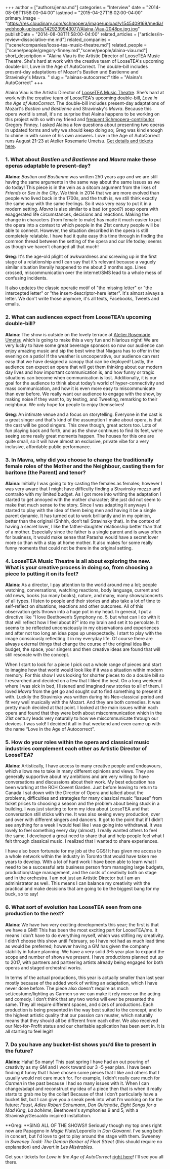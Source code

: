 +++
author = ["authors/jenna.md"]
categories = "Interview"
date = "2014-08-08T11:58:00-04:00"
lastmod = "2015-04-27T18:02:00-04:00"
primary_image = "https://res.cloudinary.com/schmopera/image/upload/v1545409169/media/webhook-uploads/1429239943077/Alaina-Viau-2048px.jpg.jpg"
publishDate = "2014-08-08T11:58:00-04:00"
related_articles = ["articles/in-review-dissociative-me.md"]
related_companies = ["scene/companies/loose-tea-music-theatre.md"]
related_people = ["scene/people/gregory-finney.md","scene/people/alaina-viau.md"]
short_description = "Alaina Viau is the Artistic Director of LooseTEA Music Theatre. She&#039;s hard at work with the creative team of LooseTEA&#039;s upcoming double-bill, Love in the Age of AutoCorrect. The double-bill includes present-day adaptations of Mozart&#039;s Bastien und Bastienne and Stravinsky&#039;s Mavra. "
slug = "alainas-autocorrect"
title = "Alaina&#039;s AutoCorrect"
+++

Alaina Viau is the Artistic Director of [LooseTEA Music Theatre](http://looseteamusictheatre.com/). She's hard at work with the creative team of LooseTEA's upcoming double-bill, _Love in the Age of AutoCorrect_. The double-bill includes present-day adaptations of Mozart's _Bastien und Bastienne_ and Stravinsky's _Mavra_. Because this opera world is small, it's no surprise that Alaina happens to be working on this project with so with my friend and [frequent Schmopera-contributor](http://schmopera.com/author/greg/) Gregory Finney. I asked Alaina a few questions about presenting two operas in updated forms and why we should keep doing so; Greg was kind enough to chime in with some of his own answers. Love in the Age of AutoCorrect runs August 21-23 at Atelier Rosemarie Umetsu. [Get details and tickets here](http://looseteamusictheatre.com/current-productionautocorrect-operas/).

### 1\. What about _Bastien und Bastienne_ and _Mavra_ make these operas adaptable to present-day?

**Alaina**: _Bastien und Bastienne_ was written 250 years ago and we are still having the same arguments in the same way about the same issues as we do today! This piece is in the vein as a sitcom argument from the likes of _Friends_ or _Sex in the City_. We think in 2014 that we are more evolved than people who lived back in the 1700s, and the truth is, we still think exactly the same way with the same feelings. So it was very easy to put it in a modern setting. _Mavra_ is also similar to a bad (or good?) soap opera with exaggerated life circumstances, decisions and reactions. Making the change in characters (from female to male) has made it much easier to put the opera into a context to which people in the 21st century people will be able to connect. However, the situation described in the opera is still completely relatable. I have had it quite easy this time through in finding the common thread between the setting of the opera and our life today; seems as though we haven’t changed all that much!

**Greg**: It's the age-old plight of awkwardness and screwing up in the first stage of a relationship and I can say that it's relevant because a vaguely similar situation literally happened to me about 2 months ago. Lines crossed, miscommunication over the internet/SMS lead to a whole mess of confusing incidents.

It also updates the classic operatic motif of "the missing letter" or "the intercepted letter" or "the insert-descriptor-here letter". It's almost always a letter. We don't write those anymore, it's all texts, Facebooks, Tweets and emails.

### 2\. What can audiences expect from LooseTEA’s upcoming double-bill?

**Alaina**: The show is outside on the lovely terrace at [Atelier Rosemarie Umetsu](http://atelierrosemarieumetsu.com/home) which is going to make this a very fun and hilarious night! We are very lucky to have some great beverage sponsors so now our audience can enjoy amazing music and sip the best wine that Niagara has to offer in the evening on a patio! If the weather is uncooperative, our audience can rest easy that we have designed a canopy that can be deployed! Lastly, the audience can expect an opera that will get them thinking about our modern day lives and how important communication is, and how funny or tragic situations can become when communication is lost. Additionally, it is our goal for the audience to think about today’s world of hyper-connectivity and mass communication, and how it is even more easy to miscommunicate than ever before. We really want our audience to engage with the show, by making noise if they want to, by texting, and Tweeting, remarking to their neighbour. We only hope for people to enjoy themselves!

**Greg**: An intimate venue and a focus on storytelling. Everyone in the cast is a great singer and that's kind of the assumption I make about opera, is that the cast will be good singers. This crew though, great actors too. Lots of fun playing back and forth, and as the show continues to find its feet, we're seeing some really great moments happen. The houses for this one are quite small, so it will have almost an exclusive, private vibe for a very inclusive, affordable public performance.

### 3\. In Mavra, why did you choose to change the traditionally female roles of the Mother and the Neighbour, casting them for baritone (the Parent) and tenor?

**Alaina**: Initially I was going to try casting the females as females; however I was very aware that I might have difficulty finding a Stravinsky mezzo and contralto with my limited budget. As I got more into writing the adaptation I started to get annoyed with the mother character; She just did not seem to make that much sense to the story. Since I was adapting it anyways I started to play with the idea of them being men and having it be a single parent dynamic. It has turned out to work brilliantly and in my opinion, better than the original (Shhhh, don’t tell Stravinsky that). In the context of having a secret lover, I like the father-daughter relationship better than that of a mother. Especially since the father is a single parent and is away often for business, it would make sense that Parasha would have a secret lover more so than with a stay at home mother. It also makes for some really funny moments that could not be there in the original setting. 

### 4\. LooseTEA Music Theatre is all about exploring the new. What is your creative process in doing so, from choosing a piece to putting it on its feet?

**Alaina**: As a director, I pay attention to the world around me a lot; people watching, conversations, watching reactions, body language, current and old news, books (so many books), nature, and many, many shows/concerts of all types. I listen to people and their stories and also take a lot of time to self-reflect on situations, reactions and other outcomes. All of this observation gets thrown into a huge pot in my head. In general, I put a directive like “I love Beethoven’s Symphony no. 5, but what can I do with it that will reflect how I feel about it?” into my brain and set it to percolate. It seems to be reflected unconsciously in my observations and experiences and after not too long an idea pops up unexpectedly. I start to play with the image consciously reflecting it in my everyday life. Of course there are always external things that change the course of the original idea like budget, the space, your singers and then creative ideas are found that will still resonate with the concept.

When I start to look for a piece I pick out a whole range of pieces and start to imagine how that world would look like if it was a situation within modern memory. For this show I was looking for shorter pieces to do a double bill so I researched and decided on a few that I liked the best. On a long weekend where I was sick in bed, I listened and imagined new stories to all of them. I loved _Mavra_ from the get go and sought out to find something to present it with. Luckily the Stravinsky was written during his Neo-classical period and fit very well musically with the Mozart. And they are both comedies. It was pretty much decided at that point. I looked at the main issues within each opera and found that they were both about miscommunication which in the 21st century leads very naturally to how we miscommunicate through our devices. I was sold! I decided it all in that weekend and even came up with the name “Love in the Age of Autocorrect”.

### 5\. How do your roles within the opera and classical music industries complement each other as Artistic Director of LooseTEA?

**Alaina**: Artistically, I have access to many creative people and endeavours, which allows me to take in many different opinions and views. They are generally supportive about my ambitions and are very willing to have conversations and discussions about their work. My best education has been working at the ROH Covent Garden. Just before leaving to return to Canada I sat down with the Director of Opera and talked about the problems, difficulties and strategies for many classical music “issues” from ticket prices to choosing a season and the problem about being stuck in a building. I was just starting to form my idea about LooseTEA and that conversation still sticks with me. It was also seeing every production, over and over with different singers and dancers. It got to the point that if I didn’t see anything for a week I would feel like I was going into withdrawal. It was lovely to feel something every day (almost). I really wanted others to feel the same. I developed a great need to share that and help people feel what I felt through classical music. I realized that I wanted to share experiences.

I have also been fortunate for my job at the GGS! It has given me access to a whole network within the industry in Toronto that would have taken me years to develop. With a lot of hard work I have been able to learn what I need to be a successful arts business person from managing large budgets, production/stage management, and the costs of creativity both on stage and in the orchestra. I am not just an Artistic Director but I am an administrator as well. This means I can balance my creativity with the practical and make decisions that are going to be the biggest bang for my buck, so to say!

### 6\. What sort of evolution has LooseTEA seen from one production to the next?

**Alaina**: We have two very exciting developments this year; the first is that we have a GM!! This has been the most exciting part for LooseTEA/me. It means I don’t have to do everything myself, which was stifling my creativity. I didn’t choose this show until February, so I have not had as much lead time as would be preferred; however having a GM has given the company stability in future planning. We have a very solid 3-5 year plan to expand the scope and number of shows we present. I have productions planned out up to 2017, with partners and partnering artists already being engaged for both operas and staged orchestral works. 

In terms of the actual productions, this year is actually smaller than last year mostly because of the added work of writing an adaptation, which I have never done before. The piece also doesn’t require as much set/costume/lighting as Carmen so we can make it rely more on the acting and comedy. I don’t think that any two works will ever be presented the same. They all require different spaces, and sizes of productions. Each production is being presented in the way best suited to the concept, and to the highest artistic quality that our passion can muster, which naturally means that they should all be different from each other. We also received our Not-for-Profit status and our charitable application has been sent in. It is all starting to feel legit! 

### 7\. Do you have any bucket-list shows you’d like to present in the future?

**Alaina**: Haha! So many! This past spring I have had an out pouring of creativity as my GM and I work toward our 3 -5 year plan. I have been finding it funny that I have chosen some pieces that I like and others that I usually would not care much for. For example, I didn’t really care much for _Carmen_ in the past because I had so many issues with it. When I can change/adapt and reconstruct my idea of a piece then that is when it really starts to grab me by the collar! Because of that I don’t particularly have a bucket list, but I can give you a sneak peek into what I’m working on for the future: _Faust_, _Adieu Robert Schumann_, _Don Quichotte_, _Eight Songs for a Mad King_, _La bohème_, Beethoven's symphonies 9 and 5, with a Stravinsky/Gesualdo inspired installation.

**Greg: **SING ALL OF THE SHOWS!! Seriously though my top ones right now are Papageno in _Magic Flute_/Leporello in _Don Giovanni_. I've sung both in concert, but I'd love to get to play around the stage with them. Sweeney in _Sweeney Todd: The Demon Barber of Fleet Street_ (this should require no explanation) and Javert in _Les Misérables_.

Get your tickets for _Love in the Age of AutoCorrect_ [right here](http://looseteamusictheatre.com/buy-tickets/)! I'll see you all there.

